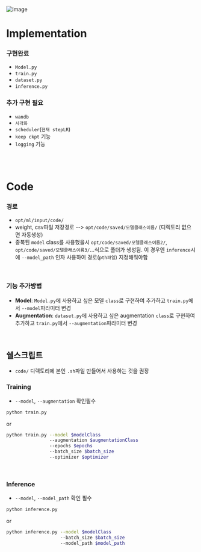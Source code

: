 ![image](https://user-images.githubusercontent.com/57215124/165293846-462a4303-f5c5-4909-9cea-75992f4d8c92.png)

# Implementation
### 구현완료
- `Model.py`
- `train.py`
- `dataset.py`
- `inference.py`


### 추가 구현 필요
- `wandb`
- `시각화`
- `scheduler`(`현재 stepLR`)
- `keep ckpt` 기능
- `logging` 기능

<br>
<br>

# Code
### 경로
- `opt/ml/input/code/`
- weight, csv파일 저장경로 --> `opt/code/saved/모델클래스이름/` (디렉토리 없으면 자동생성)
- 중복된 `model` class를 사용했을시 `opt/code/saved/모델클래스이름2/`, `opt/code/saved/모델클래스이름3/`...식으로 폴더가 생성됨. 이 경우엔 `inference`시에 `--model_path` 인자 사용하여 경로(`pth파일`) 지정해줘야함

<br>

### 기능 추가방법
- __Model__: `Model.py`에 사용하고 싶은 모델 `class`로 구현하여 추가하고 `train.py`에서 `--model`파라미터 변경
- __Augmentation__: `dataset.py`에 사용하고 싶은 augmentation `class`로 구현하여 추가하고 `train.py`에서 `--augmentation`파라미터 변경


<br>

## 쉘스크립트
- `code/` 디렉토리에 본인 `.sh`파일 만들어서 사용하는 것을 권장

### Training
- `--model`, `--augmentation` 확인필수 
```bash
python train.py
```
or 
```bash
python train.py --model $modelClass 
                --augmentation $augmentationClass 
                --epochs $epochs 
                --batch_size $batch_size 
                --optimizer $optimizer
```

<br>

### Inference
- `--model`, `--model_path` 확인 필수
```bash
python inference.py
```
or
```bash
python inference.py --model $modelClass
                    --batch_size $batch_size
                    --model_path $model_path
```
